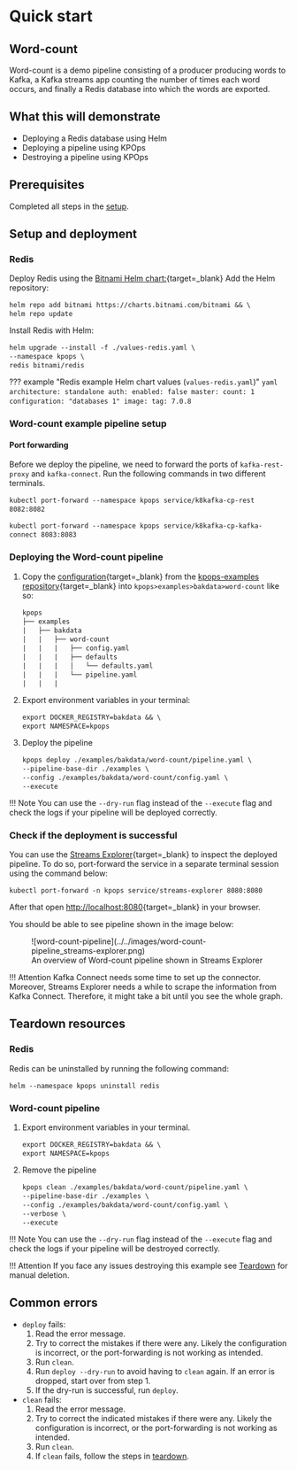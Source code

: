 # Quick start

## Word-count

Word-count is a demo pipeline consisting of a producer producing words to Kafka, a Kafka streams app counting the number of times each word occurs, and finally a Redis database into which the words are exported.

## What this will demonstrate

- Deploying a Redis database using Helm
- Deploying a pipeline using KPOps
- Destroying a pipeline using KPOps

## Prerequisites

Completed all steps in the [setup](../setup).

## Setup and deployment

### Redis

Deploy Redis using the [Bitnami Helm chart:](https://artifacthub.io/packages/helm/bitnami/redis){target=_blank}
Add the Helm repository:

```shell
helm repo add bitnami https://charts.bitnami.com/bitnami && \
helm repo update
```

Install Redis with Helm:

```shell
helm upgrade --install -f ./values-redis.yaml \
--namespace kpops \
redis bitnami/redis
```

<!-- dprint-ignore-start -->

??? example "Redis example Helm chart values (`values-redis.yaml`)"
    ```yaml
    architecture: standalone
    auth:
      enabled: false
    master:
      count: 1
      configuration: "databases 1"
    image:
      tag: 7.0.8
    ```

<!-- dprint-ignore-end -->

### Word-count example pipeline setup

#### Port forwarding

Before we deploy the pipeline, we need to forward the ports of `kafka-rest-proxy` and `kafka-connect`.
Run the following commands in two different terminals.

```shell
kubectl port-forward --namespace kpops service/k8kafka-cp-rest 8082:8082
```

```shell
kubectl port-forward --namespace kpops service/k8kafka-cp-kafka-connect 8083:8083
```

### Deploying the Word-count pipeline

<!-- dprint-ignore-start -->

1. Copy the [configuration](https://github.com/bakdata/kpops-examples/tree/main/word-count/deployment/kpops){target=_blank} from the [kpops-examples repository](https://github.com/bakdata/kpops-examples/tree/main/word-count){target=_blank} into `kpops>examples>bakdata>word-count` like so:

    ```
    kpops
    ├── examples
    |   ├── bakdata
    |   |   ├── word-count
    |   |   |   ├── config.yaml
    |   |   |   ├── defaults
    |   |   |   │   └── defaults.yaml
    |   |   |   └── pipeline.yaml
    |   |   |
    ```

2. Export environment variables in your terminal:

    ```shell
    export DOCKER_REGISTRY=bakdata && \
    export NAMESPACE=kpops
    ```

3. Deploy the pipeline

    ```shell
    kpops deploy ./examples/bakdata/word-count/pipeline.yaml \
    --pipeline-base-dir ./examples \
    --config ./examples/bakdata/word-count/config.yaml \
    --execute
    ```

!!! Note
    You can use the `--dry-run` flag instead of the `--execute` flag and check the logs if your pipeline will be
    deployed correctly.

<!-- dprint-ignore-end -->

### Check if the deployment is successful

You can use the [Streams Explorer](https://github.com/bakdata/streams-explorer){target=_blank} to inspect the deployed pipeline.
To do so, port-forward the service in a separate terminal session using the command below:

```shell
kubectl port-forward -n kpops service/streams-explorer 8080:8080
```

After that open [http://localhost:8080](http://localhost:8080){target=_blank} in your browser.

You should be able to see pipeline shown in the image below:

<figure markdown>
  ![word-count-pipeline](../../images/word-count-pipeline_streams-explorer.png)
  <figcaption>An overview of Word-count pipeline shown in Streams Explorer</figcaption>
</figure>

<!-- dprint-ignore-start -->

!!! Attention
    Kafka Connect needs some time to set up the connector.
    Moreover, Streams Explorer needs a while to scrape the information from Kafka Connect.
    Therefore, it might take a bit until you see the whole graph.

<!-- dprint-ignore-end -->

## Teardown resources

### Redis

Redis can be uninstalled by running the following command:

```shell
helm --namespace kpops uninstall redis
```

### Word-count pipeline

<!-- dprint-ignore-start -->

1. Export environment variables in your terminal.

    ```shell
    export DOCKER_REGISTRY=bakdata && \
    export NAMESPACE=kpops
    ```

2. Remove the pipeline

    ```shell
    kpops clean ./examples/bakdata/word-count/pipeline.yaml \
    --pipeline-base-dir ./examples \
    --config ./examples/bakdata/word-count/config.yaml \
    --verbose \
    --execute
    ```

!!! Note
    You can use the `--dry-run` flag instead of the `--execute` flag and check the logs if your pipeline will be
    destroyed correctly.

!!! Attention
    If you face any issues destroying this example see [Teardown](../teardown) for manual deletion.

<!-- dprint-ignore-end -->

## Common errors

<!-- dprint-ignore-start -->

- `deploy` fails:
    1. Read the error message.
    2. Try to correct the mistakes if there were any. Likely the configuration is incorrect, or the port-forwarding is not working as intended.
    3. Run `clean`.
    4. Run `deploy --dry-run` to avoid having to `clean` again. If an error is dropped, start over from step 1.
    5. If the dry-run is successful, run `deploy`.
- `clean` fails:
    1. Read the error message.
    2. Try to correct the indicated mistakes if there were any. Likely the configuration is incorrect, or the port-forwarding is not working as intended.
    3. Run `clean`.
    4. If `clean` fails, follow the steps in [teardown](../teardown).

<!-- dprint-ignore-end -->
